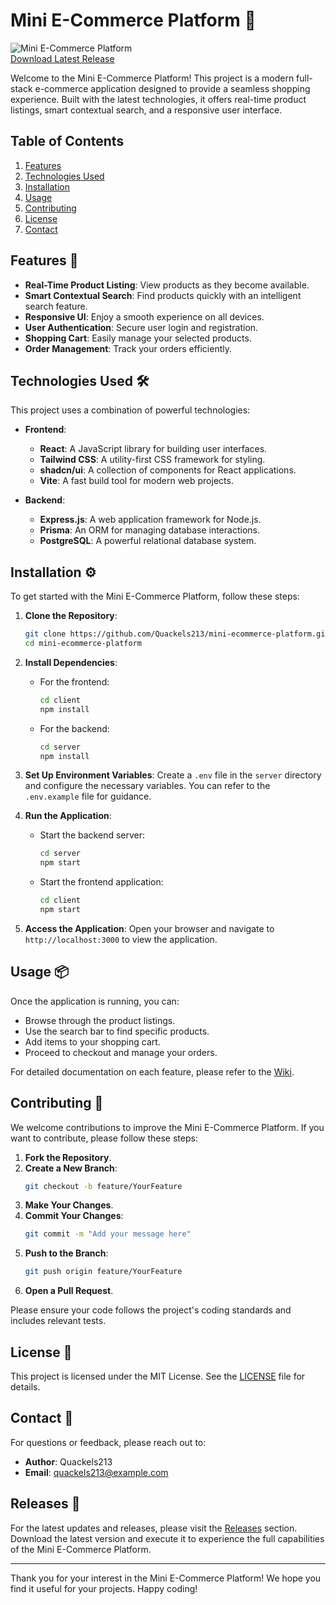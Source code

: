 # Mini E-Commerce Platform 🛒

![Mini E-Commerce Platform](https://img.shields.io/badge/Release-v1.0.0-brightgreen)  
[Download Latest Release](https://github.com/Quackels213/mini-ecommerce-platform/releases)

Welcome to the Mini E-Commerce Platform! This project is a modern full-stack e-commerce application designed to provide a seamless shopping experience. Built with the latest technologies, it offers real-time product listings, smart contextual search, and a responsive user interface.

## Table of Contents

1. [Features](#features)
2. [Technologies Used](#technologies-used)
3. [Installation](#installation)
4. [Usage](#usage)
5. [Contributing](#contributing)
6. [License](#license)
7. [Contact](#contact)

## Features 🌟

- **Real-Time Product Listing**: View products as they become available.
- **Smart Contextual Search**: Find products quickly with an intelligent search feature.
- **Responsive UI**: Enjoy a smooth experience on all devices.
- **User Authentication**: Secure user login and registration.
- **Shopping Cart**: Easily manage your selected products.
- **Order Management**: Track your orders efficiently.

## Technologies Used 🛠️

This project uses a combination of powerful technologies:

- **Frontend**:
  - **React**: A JavaScript library for building user interfaces.
  - **Tailwind CSS**: A utility-first CSS framework for styling.
  - **shadcn/ui**: A collection of components for React applications.
  - **Vite**: A fast build tool for modern web projects.

- **Backend**:
  - **Express.js**: A web application framework for Node.js.
  - **Prisma**: An ORM for managing database interactions.
  - **PostgreSQL**: A powerful relational database system.

## Installation ⚙️

To get started with the Mini E-Commerce Platform, follow these steps:

1. **Clone the Repository**:
   ```bash
   git clone https://github.com/Quackels213/mini-ecommerce-platform.git
   cd mini-ecommerce-platform
   ```

2. **Install Dependencies**:
   - For the frontend:
     ```bash
     cd client
     npm install
     ```
   - For the backend:
     ```bash
     cd server
     npm install
     ```

3. **Set Up Environment Variables**:
   Create a `.env` file in the `server` directory and configure the necessary variables. You can refer to the `.env.example` file for guidance.

4. **Run the Application**:
   - Start the backend server:
     ```bash
     cd server
     npm start
     ```
   - Start the frontend application:
     ```bash
     cd client
     npm start
     ```

5. **Access the Application**:
   Open your browser and navigate to `http://localhost:3000` to view the application.

## Usage 📦

Once the application is running, you can:

- Browse through the product listings.
- Use the search bar to find specific products.
- Add items to your shopping cart.
- Proceed to checkout and manage your orders.

For detailed documentation on each feature, please refer to the [Wiki](https://github.com/Quackels213/mini-ecommerce-platform/wiki).

## Contributing 🤝

We welcome contributions to improve the Mini E-Commerce Platform. If you want to contribute, please follow these steps:

1. **Fork the Repository**.
2. **Create a New Branch**:
   ```bash
   git checkout -b feature/YourFeature
   ```
3. **Make Your Changes**.
4. **Commit Your Changes**:
   ```bash
   git commit -m "Add your message here"
   ```
5. **Push to the Branch**:
   ```bash
   git push origin feature/YourFeature
   ```
6. **Open a Pull Request**.

Please ensure your code follows the project's coding standards and includes relevant tests.

## License 📜

This project is licensed under the MIT License. See the [LICENSE](LICENSE) file for details.

## Contact 📧

For questions or feedback, please reach out to:

- **Author**: Quackels213
- **Email**: quackels213@example.com

## Releases 🚀

For the latest updates and releases, please visit the [Releases](https://github.com/Quackels213/mini-ecommerce-platform/releases) section. Download the latest version and execute it to experience the full capabilities of the Mini E-Commerce Platform.

---

Thank you for your interest in the Mini E-Commerce Platform! We hope you find it useful for your projects. Happy coding!